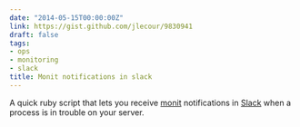 ```yaml
---
date: "2014-05-15T00:00:00Z"
link: https://gist.github.com/jlecour/9830941
draft: false
tags:
- ops
- monitoring
- slack
title: Monit notifications in slack
---
```


A quick ruby script that lets you receive [monit](http://mmonit.com/monit/) notifications in
[Slack](http://slack.com/) when a process is in trouble on your server.
